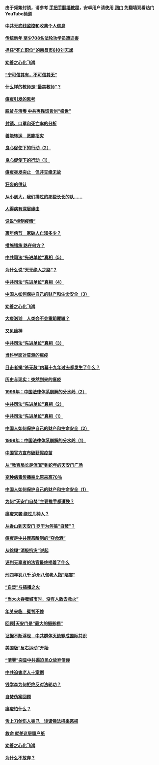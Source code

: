 #### 由于频繁封锁，请参考 [手把手翻墙教程](https://github.com/gfw-breaker/guides/wiki/)，安卓用户请使用 [网门](https://github.com/gfw-breaker/nogfw/blob/master/dl.md?t=03160500) 免翻墙观看热门YouTube频道 

#### [中共无底线监控和收集个人信息](../pages/19/422039.md?t=03160500) 

#### [传统新年 至少708名法轮功学员遭迫害](../pages/19/421946.md?t=03160500) 

#### [担任“死亡职位”的南昌市610刘志斌](../pages/19/421957.md?t=03160500) 

#### [劝善之心化飞鸿](../pages/19/421164.md?t=03160500) 

#### [“宁可信其有，不可信其无”](../pages/19/421691.md?t=03160500) 

#### [什么样的教师是“最美教师”？](../pages/19/421755.md?t=03160500) 

#### [瘟疫引发的思考](../pages/19/421594.md?t=03160500) 

#### [脱贫与清零 中共再靠谎言创“盛世”](../pages/19/421590.md?t=03160500) 

#### [封锁、口罩和死亡率的分析](../pages/19/421495.md?t=03160500) 

#### [善能转运　恶能招灾](../pages/19/421334.md?t=03160500) 

#### [良心促使下的行动（2）](../pages/19/421361.md?t=03160500) 

#### [良心促使下的行动（1）](../pages/19/421302.md?t=03160500) 

#### [瘟疫突发突止　但非无缘无故](../pages/19/421281.md?t=03160500) 

#### [狂妄的供认](../pages/19/421199.md?t=03160500) 

#### [从小到大，我们排过的那些长长的队……](../pages/19/421243.md?t=03160500) 

#### [人得病有深层缘由](../pages/19/420864.md?t=03160500) 

#### [说说“控制疫情”](../pages/19/420831.md?t=03160500) 

#### [离年傍节　家破人亡知多少？](../pages/19/420563.md?t=03160500) 

#### [措施错施  路在何方？](../pages/19/420076.md?t=03160500) 

#### [中共司法“先进单位”真相（5）](../pages/19/419453.md?t=03160500) 

#### [为什么说“天无绝人之路”？](../pages/19/419618.md?t=03160500) 

#### [中共司法“先进单位”真相（4）](../pages/19/419452.md?t=03160500) 

#### [中国人如何保护自己的财产和生命安全（3）](../pages/19/419405.md?t=03160500) 

#### [劝善之心化飞鸿](../pages/19/418758.md?t=03160500) 

#### [大疫汹汹　人类会不会重蹈覆辙？](../pages/19/419691.md?t=03160500) 

#### [又见瘟神](../pages/19/419225.md?t=03160500) 

#### [中共司法“先进单位”真相（3）](../pages/19/419451.md?t=03160500) 

#### [当科学面对莫测的瘟疫](../pages/19/419625.md?t=03160500) 

#### [目击者揭“杀无赦”内幕十九年过去都发生了什么？](../pages/19/419617.md?t=03160500) 

#### [历史与现实：突然到来的瘟疫](../pages/19/419619.md?t=03160500) 

#### [1999年：中国法律体系崩解的分水岭（2）](../pages/19/419455.md?t=03160500) 

#### [中共司法“先进单位”真相（2）](../pages/19/419450.md?t=03160500) 

#### [中共司法“先进单位”真相（1）](../pages/19/419449.md?t=03160500) 

#### [中国人如何保护自己的财产和生命安全（2）](../pages/19/419404.md?t=03160500) 

#### [1999年：中国法律体系崩解的分水岭（1）](../pages/19/419454.md?t=03160500) 

#### [中国官方宣布破获假疫苗](../pages/19/419504.md?t=03160500) 

#### [从“教育局长是流氓”到蛇年的天安门广场](../pages/19/419470.md?t=03160500) 

#### [变种病毒传播率比原来高70％](../pages/19/419456.md?t=03160500) 

#### [中国人如何保护自己的财产和生命安全（1）](../pages/19/419403.md?t=03160500) 

#### [为何“天安门自焚”主要推手都遭殃？](../pages/19/419348.md?t=03160500) 

#### [瘟疫来袭 绕过几种人？](../pages/19/419349.md?t=03160500) 

#### [从香山到天安门 罗干为何搞“自焚”？](../pages/19/419270.md?t=03160500) 

#### [瘟疫是中共罪恶酿制的“夺命酒”](../pages/19/419223.md?t=03160500) 

#### [从徐栩“消极抗灾”说起](../pages/19/419224.md?t=03160500) 

#### [诬判无辜者的法官最终捞着了什么](../pages/19/419268.md?t=03160500) 

#### [刑四年罚八千 泸州八旬老人指“陷害”](../pages/19/419232.md?t=03160500) 

#### [“自焚”与插播之火](../pages/19/419226.md?t=03160500) 

#### [“当大火吞噬城市时，没有人敢去救火”](../pages/19/419077.md?t=03160500) 

#### [年关来临　冤判不停](../pages/19/419093.md?t=03160500) 

#### [回顾|天安门是“最大的摄影棚”](../pages/19/380866.md?t=03160500) 

#### [证据不断浮现　中共群体灭绝罪成国际共识](../pages/19/419031.md?t=03160500) 

#### [美国版“反右运动”开始](../pages/19/419030.md?t=03160500) 

#### [“清零”突显中共逼迫民众放弃信仰](../pages/19/418995.md?t=03160500) 

#### [中共迫害老人十案例](../pages/19/418831.md?t=03160500) 

#### [钱学森为何拒绝反对法轮功？](../pages/19/418905.md?t=03160500) 

#### [自焚伪案回顾](../pages/19/418799.md?t=03160500) 

#### [瘟疫怕什么？](../pages/19/418800.md?t=03160500) 

#### [舌上刀剑伤人害己　诽谤佛法招来恶报](../pages/19/418731.md?t=03160500) 

#### [救命 就差这层窗户纸](../pages/19/418706.md?t=03160500) 

#### [劝善之心化飞鸿](../pages/19/416766.md?t=03160500) 

#### [为什么不放弃？](../pages/19/418691.md?t=03160500) 

